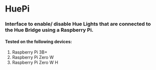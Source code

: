 # HuePi
### Interface to enable/ disable Hue Lights that are connected to the Hue Bridge using a Raspberry Pi.

#### Tested on the following devices:
1. Raspberry Pi 3B+
2. Raspberry Pi Zero W
3. Raspberry Pi Zero W H
